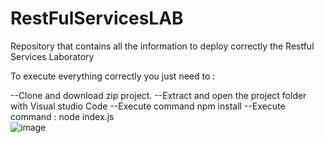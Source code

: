# RestFulServicesLAB
Repository that contains all the information to deploy correctly the Restful Services Laboratory

To execute everything correctly you just need to : 

--Clone and download zip project.
--Extract and open the project folder with Visual studio Code
--Execute command npm install
--Execute command : node index.js  
![image](https://user-images.githubusercontent.com/52389293/228714995-73446c3c-7ae4-4530-a133-90f4b7a0fab0.png)
